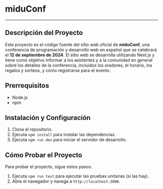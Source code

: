 # miduConf

---

## Descripción del Proyecto

Este proyecto es el código fuente del sitio web oficial de **miduConf**, una conferencia de programación y desarrollo web en español que se celebrará el **12 de septiembre de 2024**. El sitio web se desarrolla utilizando Next.js y tiene como objetivo informar a los asistentes y a la comunidad en general sobre los detalles de la conferencia, incluidos los oradores, el horario, los regalos y sorteos, y cómo registrarse para el evento.

## Prerrequisitos

- Node.js
- npm

## Instalación y Configuración

1. Clona el repositorio.
2. Ejecuta `npm install` para instalar las dependencias.
3. Ejecuta `npm run dev` para iniciar el servidor de desarrollo.

## Cómo Probar el Proyecto

Para probar el proyecto, sigue estos pasos:

1. Ejecuta `npm run test` para ejecutar las pruebas unitarias (si las hay).
2. Abre el navegador y navega a `http://localhost:3000`.
